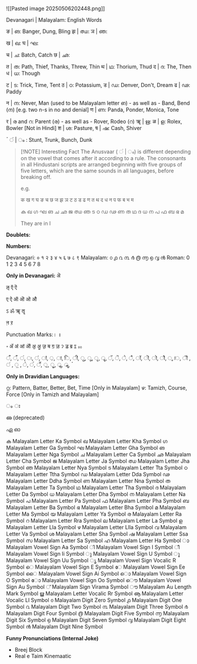 ![[Pasted image 20250506202448.png]]

Devanagari | Malayalam: English Words

ङ | ങ: Banger, Dung, Bling
झ | ഝ: 
ञ | ഞ:

ख | ഖ: 
घ | ഘ: 

च | ച: Batch, Catch
छ | ഛ: 

त | ത: Path, Thief, Thanks, Threw, Thin
थ | ഥ: Thorium, Thud
द | ദ: The, Then
ध | ധ: Though

ट | ട: Trick, Time, Tent
ठ | ഠ: Potassium, 
ड | ഡ: Denver, Don't, Dream
ढ | ഢ: Paddy

न | ന: Never, Man (used to be Malayalam letter ഩ) - as well as - Band, Bend (ന) [e.g. two n-s in no and denial]
ण | ണ: Panda, Ponder, Monica, Tone

र | ര and റ: Parent (ര) - as well as - Rover, Rodeo (റ)
ॠ | ഋ: 
ळ | ള: Rolex, Bowler [Not in Hindi]
श | ശ: Pasture, 
ष | ഷ: Cash, Shiver

ॱ  ं | ം : Stunt, Trunk, Bunch, Dunk

> [!NOTE] Interesting Fact
> The Anusvaar ( ं | ം) is different depending on the vowel that comes after it according to a rule. The consonants in all Hindustani scripts are arranged beginning with five groups of five letters, which are the same sounds in all languages, before breaking off.
> 
> e.g.
> 
> क ख ग घ ङ
> च छ ज झ ञ
> ट ठ ड ढ ण
> त थ द ध न
> प फ ब भ म
> 
> ക ഖ ഗ ഘ ങ
> ച ഛ ജ ഝ ഞ
> ട ഠ ഡ ഢ ണ
> ത ഥ ദ ധ ന
> പ ഫ ബ ഭ മ
> 
> They are in l



**Doublets:**

**Numbers:**

Devanagari: ० १ २ ३ ४ ५ ६ ७ ८ ९
Malayalam: ൦ ൧ ൨ ൩ ൪ ൫ ൬ ൭ ൮ ൯
Roman: 0 1 2 3 4 5 6 7 8

**Only in Devanagari:**
ऄ

ऌ ऍ ऎ

ए ऐ ऑ ऒ ओ औ

ऽ ॐ ॠ ॡ

ऩ ऱ 

 

Punctuation Marks:। ॥

॰ ॲ ॳ ॴ ॵ ॶ ॷ  ॹ ॺ ॻ ॼ ॽ ॾ ॿ ೱ ೲ

ऀ,  ँ,  ं, ः, ऺ, ऻ, ़, ा, ि, ी, ु, ू, ृ, ॄ, ॅ, ॆ, े, ै, ॉ, ॊ, ो, ौ, ्, ॎ, ॏ , ॑ , ॒ , ॓, ॔, ॕ, ॖ, ॗ, ॢ, ॣ, ॱ

>

**Only in Dravidian Languages:**

റ്റ: Pattern, Batter, Better, Bet, Time [Only in Malayalam]
ഴ: Tamizh, Course, Force [Only in Tamizh and Malayalam]

ം
ഃ

ഌ (deprecated)

ഏ
ഓ

ക
	Malayalam Letter Ka Symbol
ഖ
	Malayalam Letter Kha Symbol
ഗ
	Malayalam Letter Ga Symbol
ഘ
	Malayalam Letter Gha Symbol
ങ
	Malayalam Letter Nga Symbol
ച
	Malayalam Letter Ca Symbol
ഛ
	Malayalam Letter Cha Symbol
ജ
	Malayalam Letter Ja Symbol
ഝ
	Malayalam Letter Jha Symbol
ഞ
	Malayalam Letter Nya Symbol
ട
	Malayalam Letter Tta Symbol
ഠ
	Malayalam Letter Ttha Symbol
ഡ
	Malayalam Letter Dda Symbol
ഢ
	Malayalam Letter Ddha Symbol
ണ
	Malayalam Letter Nna Symbol
ത
	Malayalam Letter Ta Symbol
ഥ
	Malayalam Letter Tha Symbol
ദ
	Malayalam Letter Da Symbol
ധ
	Malayalam Letter Dha Symbol
ന
	Malayalam Letter Na Symbol
പ
	Malayalam Letter Pa Symbol
ഫ
	Malayalam Letter Pha Symbol
ബ
	Malayalam Letter Ba Symbol
ഭ
	Malayalam Letter Bha Symbol
മ
	Malayalam Letter Ma Symbol
യ
	Malayalam Letter Ya Symbol
ര
	Malayalam Letter Ra Symbol
റ
	Malayalam Letter Rra Symbol
ല
	Malayalam Letter La Symbol
ള
	Malayalam Letter Lla Symbol
ഴ
	Malayalam Letter Llla Symbol
വ
	Malayalam Letter Va Symbol
ശ
	Malayalam Letter Sha Symbol
ഷ
	Malayalam Letter Ssa Symbol
സ
	Malayalam Letter Sa Symbol
ഹ
	Malayalam Letter Ha Symbol
ാ
	Malayalam Vowel Sign Aa Symbol
ി
	Malayalam Vowel Sign I Symbol
ീ
	Malayalam Vowel Sign Ii Symbol
ു
	Malayalam Vowel Sign U Symbol
ൂ
	Malayalam Vowel Sign Uu Symbol
ൃ
	Malayalam Vowel Sign Vocalic R Symbol
െ
	Malayalam Vowel Sign E Symbol
േ
	Malayalam Vowel Sign Ee Symbol
ൈ
	Malayalam Vowel Sign Ai Symbol
ൊ
	Malayalam Vowel Sign O Symbol
ോ
	Malayalam Vowel Sign Oo Symbol
ൌ
	Malayalam Vowel Sign Au Symbol
്
	Malayalam Sign Virama Symbol
ൗ
	Malayalam Au Length Mark Symbol
ൠ
	Malayalam Letter Vocalic Rr Symbol
ൡ
	Malayalam Letter Vocalic Ll Symbol
൦
	Malayalam Digit Zero Symbol
൧
	Malayalam Digit One Symbol
൨
	Malayalam Digit Two Symbol
൩
	Malayalam Digit Three Symbol
൪
	Malayalam Digit Four Symbol
൫
	Malayalam Digit Five Symbol
൬
	Malayalam Digit Six Symbol
൭
	Malayalam Digit Seven Symbol
൮
	Malayalam Digit Eight Symbol
൯
	Malayalam Digit Nine Symbol


**Funny Pronunciations (Internal Joke)**

- Breej Block
- Real e Taim Kinemaatic